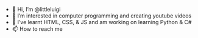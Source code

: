 - 👋 Hi, I’m @littleluigi
- 👀 I’m interested in computer programming and creating youtube videos
- 🌱 I’ve learnt HTML, CSS, & JS and am working on learning Python & C#
- 📫 How to reach me

<!---
littleluigi/littleluigi is a ✨ special ✨ repository because its `README.md` (this file) appears on your GitHub profile.
You can click the Preview link to take a look at your changes.
--->
